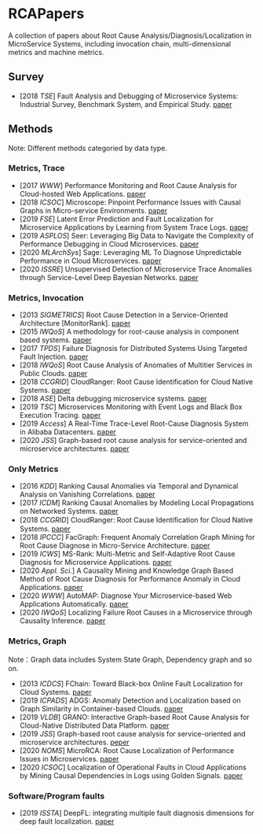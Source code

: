 # RCAPapers
A collection of papers about Root Cause Analysis/Diagnosis/Localization in MicroService Systems, including invocation chain, multi-dimensional metrics and machine metrics.

## Survey

- [2018 *TSE*] Fault Analysis and Debugging of Microservice Systems: Industrial Survey, Benchmark System, and Empirical Study. [paper](https://cspengxin.github.io/publications/tse19-msdebugging.pdf)

## Methods

Note: Different methods categoried by data type.

### Metrics, Trace

- [2017 *WWW*] Performance Monitoring and Root Cause Analysis for Cloud-hosted Web Applications. [paper](https://dl.acm.org/doi/10.1145/3038912.3052649)
- [2018 *ICSOC*] Microscope: Pinpoint Performance Issues with Causal Graphs in Micro-service Environments. [paper](https://link.springer.com/chapter/10.1007/978-3-030-03596-9_1)
- [2019 *FSE*] Latent Error Prediction and Fault Localization for Microservice Applications by Learning from System Trace Logs. [paper](https://dl.acm.org/doi/10.1145/3338906.3338961)
- [2019 *ASPLOS*] Seer: Leveraging Big Data to Navigate the Complexity of Performance Debugging in Cloud Microservices. [paper](https://dl.acm.org/doi/10.1145/3297858.3304004)
- [2020 *MLArchSys*] Sage: Leveraging ML To Diagnose Unpredictable Performance in Cloud Microservices. [paper](https://www.csl.cornell.edu/~delimitrou/papers/2020.mlarchsys.sage.pdf)
- [2020 *ISSRE*] Unsupervised Detection of Microservice Trace Anomalies through Service-Level Deep Bayesian Networks. [paper](https://netman.aiops.org/wp-content/uploads/2020/09/%E5%88%98%E5%B9%B3issre.pdf)

### Metrics, Invocation

- [2013 *SIGMETRICS*] Root Cause Detection in a Service-Oriented Architecture [MonitorRank]. [paper](https://dl.acm.org/doi/10.1145/2465529.2465753) 
- [2015 *IWQoS*] A methodology for root-cause analysis in component based systems. [paper]( https://ieeexplore.ieee.org/document/7404741)
- [2017 *TPDS*] Failure Diagnosis for Distributed Systems Using Targeted Fault Injection. [paper](https://ieeexplore.ieee.org/document/7484300)
- [2018 *IWQoS*] Root Cause Analysis of Anomalies of Multitier Services in Public Clouds. [paper](https://ieeexplore.ieee.org/document/7969155)
- [2018 *CCGRID*] CloudRanger: Root Cause Identification for Cloud Native Systems. [paper](https://ieeexplore.ieee.org/document/8411065)
- [2018 *ASE*] Delta debugging microservice systems. [paper](https://dl.acm.org/doi/10.1145/3238147.3240730)
- [2019 *TSC*] Microservices Monitoring with Event Logs and Black Box Execution Tracing. [paper](https://ieeexplore.ieee.org/document/8826375)
- [2019 *Access*] A Real-Time Trace-Level Root-Cause Diagnosis System in Alibaba Datacenters. [paper](https://ieeexplore.ieee.org/document/8852648)
- [2020 *JSS*] Graph-based root cause analysis for service-oriented and microservice architectures. [paper](https://www.sciencedirect.com/science/article/pii/S0164121219302067)

### Only Metrics

- [2016 *KDD*] Ranking Causal Anomalies via Temporal and Dynamical Analysis on Vanishing Correlations. [paper](https://dl.acm.org/doi/10.1145/2939672.2939765)
- [2017 *ICDM*] Ranking Causal Anomalies by Modeling Local Propagations on Networked Systems. [paper](https://ieeexplore.ieee.org/document/8215592)
- [2018 *CCGRID*] CloudRanger: Root Cause Identiﬁcation for Cloud Native Systems. [paper](https://ieeexplore.ieee.org/document/8411065)
- [2018 *IPCCC*] FacGraph: Frequent Anomaly Correlation Graph Mining for Root Cause Diagnose in Micro-Service Architecture. [paper](https://ieeexplore.ieee.org/document/8711092)
- [2019 *ICWS*] MS-Rank: Multi-Metric and Self-Adaptive Root Cause Diagnosis for Microservice Applications. [paper](https://ieeexplore.ieee.org/document/8818432)
- [2020 *Appl. Sci.*] A Causality Mining and Knowledge Graph Based Method of Root Cause Diagnosis for Performance Anomaly in Cloud Applications. [paper](https://www.mdpi.com/2076-3417/10/6/2166)
- [2020 *WWW*] AutoMAP: Diagnose Your Microservice-based Web Applications Automatically. [paper](https://dl.acm.org/doi/10.1145/3366423.3380111)
- [2020 *IWQoS*] Localizing Failure Root Causes in a Microservice through Causality Inference. [paper](https://ieeexplore.ieee.org/document/9213058)

### Metrics, Graph

Note：Graph data includes System State Graph, Dependency graph and so on.

- [2013 *ICDCS*] FChain: Toward Black-box Online Fault Localization for Cloud Systems. [paper](https://ieeexplore.ieee.org/document/6681572)
- [2019 *ICPADS*] ADGS: Anomaly Detection and Localization based on Graph Similarity in Container-based Clouds. [paper](https://ieeexplore.ieee.org/document/8975844)
- [2019 *VLDB*] GRANO: Interactive Graph-based Root Cause Analysis for Cloud-Native Distributed Data
  Platform. [paper](https://dl.acm.org/doi/10.14778/3352063.3352105)
- [2019 *JSS*] Graph-based root cause analysis for service-oriented and microservice architectures. [peper](https://www.sciencedirect.com/science/article/pii/S0164121219302067)
- [2020 *NOMS*] MicroRCA: Root Cause Localization of Performance Issues in Microservices. [paper](https://hal.inria.fr/hal-02441640)
- [2020 *ICSOC*] Localization of Operational Faults in Cloud Applications by Mining Causal Dependencies in Logs using Golden Signals. [paper](https://www.researchgate.net/publication/344435606_Localization_of_Operational_Faults_in_Cloud_Applications_by_Mining_Causal_Dependencies_in_Logs_using_Golden_Signals)

### Software/Program faults

- [2019 *ISSTA*] DeepFL: integrating multiple fault diagnosis dimensions for deep fault localization. [paper](https://dl.acm.org/doi/10.1145/3293882.3330574)